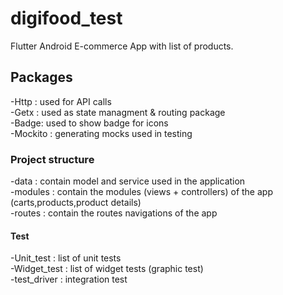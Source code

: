# digifood_test

Flutter Android E-commerce App with list of products.

## Packages
-Http : used for API calls <br/>
-Getx : used as state managment & routing package <br/>
-Badge: used to show badge for icons <br/>
-Mockito : generating mocks used in testing <br/>


### Project structure
-data :  contain model and service used in the application <br/>
-modules : contain the modules (views + controllers) of the app (carts,products,product details) <br/>
-routes : contain the routes navigations of the app <br/>

#### Test 
-Unit_test : list of unit tests <br/>
-Widget_test : list of widget tests (graphic test) <br/>
-test_driver : integration test